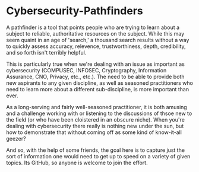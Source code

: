 # Cybersecurity-Pathfinders

A pathfinder is a tool that points people who are trying to learn about a subject to reliable, authoritative resources on the subject. While this may seem quaint in an age of 'search,' a thousand search results without a way to quickly assess accuracy, relevence, trustworthiness, depth, credibility, and so forth isn't terribly helpful.

This is particularly true when we're dealing with an issue as important as cybersecurity (COMPUSEC, INFOSEC, Cryptography, Information Assurance, CNO, Privacy, etc., etc.). The need to be able to provide both new aspirants to any given discipline, as well as seasoned practitioners who need to learn more about a different sub-discipline, is more important than ever.

As a long-serving and fairly well-seasoned practitioner, it is both amusing and a challenge working with or listening to the discussions of thsoe new to the field (or who have been cloistered in an obscure niche). When you're dealing with cybersecurity there really is nothing new under the sun, but how to demonstrate that without coming off as some kind of know-it-all geezer?

And so, with the help of some friends, the goal here is to capture just the sort of information one would need to get up to speed on a variety of given topics. Its GitHub, so anyone is welcome to join the effort. 
